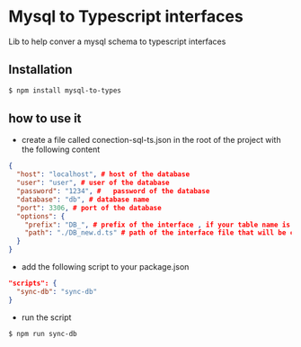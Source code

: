 # Mysql to Typescript interfaces

Lib to help conver a mysql schema to typescript interfaces

## Installation

```bash
$ npm install mysql-to-types
```

## how to use it

- create a file called conection-sql-ts.json in the root of the project with the following content

```json
{
  "host": "localhost", # host of the database
  "user": "user", # user of the database
  "password": "1234", #   password of the database
  "database": "db", # database name
  "port": 3306, # port of the database
  "options": {
    "prefix": "DB_", # prefix of the interface , if your table name is "users" the interface will be named DB_users
    "path": "./DB_new.d.ts" # path of the interface file that will be created
  }
}
```

- add the following script to your package.json

```json
"scripts": {
  "sync-db": "sync-db"
}
```

- run the script

```bash
$ npm run sync-db
```
